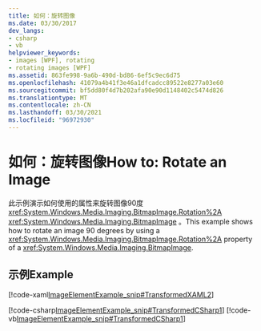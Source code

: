 ```yaml
---
title: 如何：旋转图像
ms.date: 03/30/2017
dev_langs:
- csharp
- vb
helpviewer_keywords:
- images [WPF], rotating
- rotating images [WPF]
ms.assetid: 863fe998-9a6b-490d-bd86-6ef5c9ec6d75
ms.openlocfilehash: 41079a4b41f3e46a1dfcadcc89522e8277a03e60
ms.sourcegitcommit: bf5dd80f4d7b202afa90e90d1148402c5474d826
ms.translationtype: MT
ms.contentlocale: zh-CN
ms.lasthandoff: 03/30/2021
ms.locfileid: "96972930"
---
```

# <a name="how-to-rotate-an-image"></a><span data-ttu-id="b2e84-102">如何：旋转图像</span><span class="sxs-lookup"><span data-stu-id="b2e84-102">How to: Rotate an Image</span></span>
<span data-ttu-id="b2e84-103">此示例演示如何使用的属性来旋转图像90度 <xref:System.Windows.Media.Imaging.BitmapImage.Rotation%2A> <xref:System.Windows.Media.Imaging.BitmapImage> 。</span><span class="sxs-lookup"><span data-stu-id="b2e84-103">This example shows how to rotate an image 90 degrees by using a <xref:System.Windows.Media.Imaging.BitmapImage.Rotation%2A> property of a <xref:System.Windows.Media.Imaging.BitmapImage>.</span></span>  
  
## <a name="example"></a><span data-ttu-id="b2e84-104">示例</span><span class="sxs-lookup"><span data-stu-id="b2e84-104">Example</span></span>  
 [!code-xaml[ImageElementExample_snip#TransformedXAML2](~/samples/snippets/csharp/VS_Snippets_Wpf/ImageElementExample_snip/CSharp/TransformedImageExample.xaml#transformedxaml2)]  
  
 [!code-csharp[ImageElementExample_snip#TransformedCSharp1](~/samples/snippets/csharp/VS_Snippets_Wpf/ImageElementExample_snip/CSharp/TransformedImageExample.xaml.cs#transformedcsharp1)]
 [!code-vb[ImageElementExample_snip#TransformedCSharp1](~/samples/snippets/visualbasic/VS_Snippets_Wpf/ImageElementExample_snip/VB/TransformedImageExample.xaml.vb#transformedcsharp1)]
